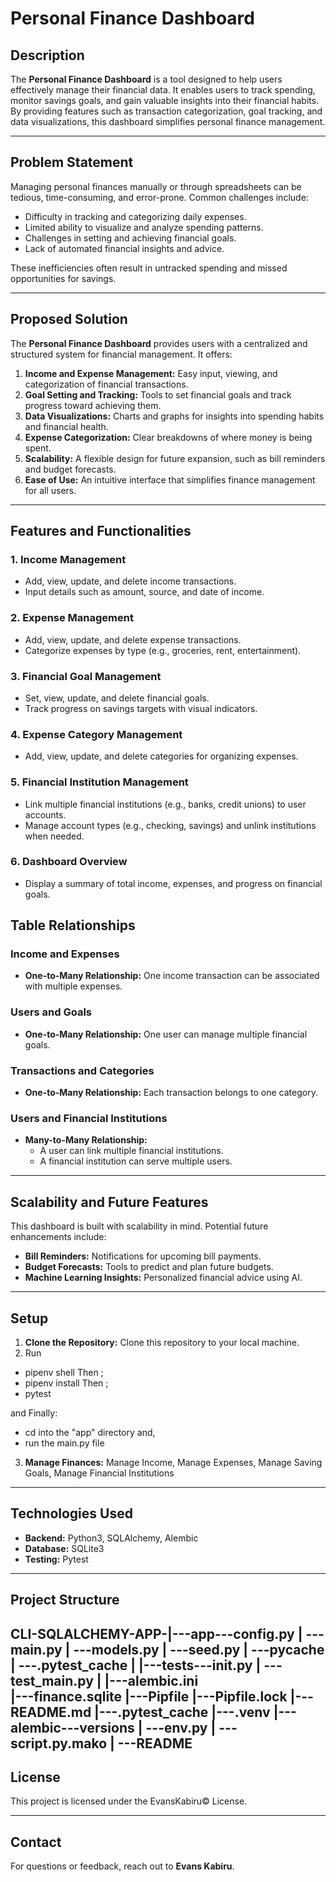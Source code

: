 # Personal Finance Dashboard

## Description
The **Personal Finance Dashboard** is a tool designed to help users effectively manage their financial data. It enables users to track spending, monitor savings goals, and gain valuable insights into their financial habits. By providing features such as transaction categorization, goal tracking, and data visualizations, this dashboard simplifies personal finance management.

---

## Problem Statement
Managing personal finances manually or through spreadsheets can be tedious, time-consuming, and error-prone. Common challenges include:
- Difficulty in tracking and categorizing daily expenses.
- Limited ability to visualize and analyze spending patterns.
- Challenges in setting and achieving financial goals.
- Lack of automated financial insights and advice.

These inefficiencies often result in untracked spending and missed opportunities for savings.

---

## Proposed Solution
The **Personal Finance Dashboard** provides users with a centralized and structured system for financial management. It offers:
1. **Income and Expense Management:** Easy input, viewing, and categorization of financial transactions.
2. **Goal Setting and Tracking:** Tools to set financial goals and track progress toward achieving them.
3. **Data Visualizations:** Charts and graphs for insights into spending habits and financial health.
4. **Expense Categorization:** Clear breakdowns of where money is being spent.
5. **Scalability:** A flexible design for future expansion, such as bill reminders and budget forecasts.
6. **Ease of Use:** An intuitive interface that simplifies finance management for all users.

---

## Features and Functionalities

### 1. **Income Management**
- Add, view, update, and delete income transactions.
- Input details such as amount, source, and date of income.

### 2. **Expense Management**
- Add, view, update, and delete expense transactions.
- Categorize expenses by type (e.g., groceries, rent, entertainment).

### 3. **Financial Goal Management**
- Set, view, update, and delete financial goals.
- Track progress on savings targets with visual indicators.

### 4. **Expense Category Management**
- Add, view, update, and delete categories for organizing expenses.

### 5. **Financial Institution Management**
- Link multiple financial institutions (e.g., banks, credit unions) to user accounts.
- Manage account types (e.g., checking, savings) and unlink institutions when needed.

### 6. **Dashboard Overview**
- Display a summary of total income, expenses, and progress on financial goals.


## Table Relationships

### Income and Expenses
- **One-to-Many Relationship:** One income transaction can be associated with multiple expenses.

### Users and Goals
- **One-to-Many Relationship:** One user can manage multiple financial goals.

### Transactions and Categories
- **One-to-Many Relationship:** Each transaction belongs to one category.

### Users and Financial Institutions
- **Many-to-Many Relationship:** 
  - A user can link multiple financial institutions.
  - A financial institution can serve multiple users.

---

## Scalability and Future Features
This dashboard is built with scalability in mind. Potential future enhancements include:
- **Bill Reminders:** Notifications for upcoming bill payments.
- **Budget Forecasts:** Tools to predict and plan future budgets.
- **Machine Learning Insights:** Personalized financial advice using AI.

---

## Setup
1. **Clone the Repository:** Clone this repository to your local machine.
2. Run 
- pipenv shell
Then ;
- pipenv install
Then ;
- pytest

and Finally:
- cd into the "app" directory and,
- run the main.py file

3. **Manage Finances:** Manage Income, Manage Expenses, Manage Saving Goals, Manage Financial Institutions

---

## Technologies Used
- **Backend:** Python3, SQLAlchemy, Alembic
- **Database:** SQLite3
- **Testing:** Pytest

---

## Project Structure
 CLI-SQLALCHEMY-APP-|---app---config.py
                    |       ---main.py
                    |       ---models.py
                    |       ---seed.py
                    |       ---__pycache__
                    |       ---.pytest_cache
                    |
                    |---tests---__init__.py
                    |         ---test_main.py
                    |
                    |---alembic.ini           
                    |---finance.sqlite
                    |---Pipfile
                    |---Pipfile.lock
                    |---README.md
                    |---.pytest_cache
                    |---.venv
                    |---alembic---versions
                    |          ---env.py
                    |          ---script.py.mako
                    |          ---README
---

## License
This project is licensed under the EvansKabiru© License.

---

## Contact
For questions or feedback, reach out to **Evans Kabiru**.
